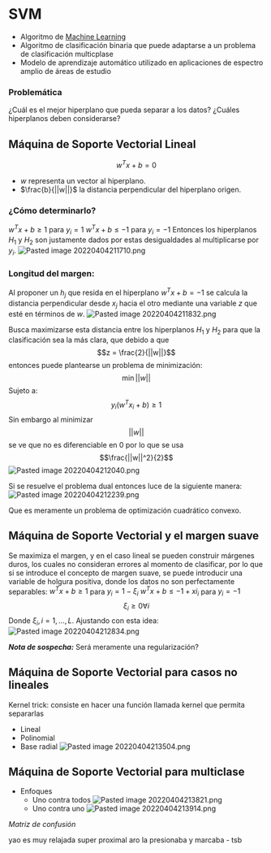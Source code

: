 # SVM

* Algoritmo de [Machine Learning](Machine%20Learning/Machine%20Learning.md)
* Algoritmo de clasificación binaria que puede adaptarse a un problema de clasificación multicplase
* Modelo de aprendizaje automático utilizado en aplicaciones de espectro amplio de áreas de estudio

### Problemática

¿Cuál es el mejor hiperplano que pueda separar a los datos?
¿Cuáles hiperplanos deben considerarse?

## Máquina de Soporte Vectorial Lineal

$$w^Tx+b = 0$$

* $w$ representa un vector al hiperplano.
* $\frac{b}{||w||}$ la distancia perpendicular del hiperplano origen.

### ¿Cómo determinarlo?

$w^Tx+b \ge 1$  para $y_i=1$
$w^Tx+b \le -1$  para $y_i=-1$
Entonces los hiperplanos $H_1$ y $H_2$ son justamente dados por estas desigualdades al multiplicarse por $y_i$.
![Pasted image 20220404211710.png](../Images/Pasted%20image%2020220404211710.png)

### Longitud del margen:

Al proponer un $h_j$ que resida en el hiperplano $w^Tx+b = -1$ se calcula la distancia perpendicular desde $x_j$ hacia el otro mediante una variable $z$ que esté en términos de $w$.
![Pasted image 20220404211832.png](../Images/Pasted%20image%2020220404211832.png)

Busca maximizarse esta distancia entre los hiperplanos $H_1$ y $H_2$ para que la clasificación sea la más clara, que debido a que
$$z = \frac{2}{||w||}$$ entonces puede plantearse un problema de minimización:
$$\min ||w||$$
Sujeto a:
$$y_i(w^Tx_i+b)\ge1$$
Sin embargo al minimizar $$||w||$$ se ve que no es diferenciable en 0 por lo que se usa $$\frac{||w||^2}{2}$$
![Pasted image 20220404212040.png](../Images/Pasted%20image%2020220404212040.png)

Si se resuelve el problema dual entonces luce de la siguiente manera:
![Pasted image 20220404212239.png](../Images/Pasted%20image%2020220404212239.png)

Que es meramente un problema de optimización cuadrático convexo.

## Máquina de Soporte Vectorial y el margen suave

Se maximiza el margen, y en el caso lineal se pueden construir márgenes duros, los cuales no consideran errores al momento de clasificar, por lo que si se introduce el concepto de margen suave, se puede introducir una variable de holgura positiva, donde los datos no son perfectamente separables:
$w^Tx+b \ge 1$  para $y_i=1-\xi_i$
$w^Tx+b \le -1+xi_i$  para $y_i=-1$
$$\xi_i\ge0\forall i$$
Donde $\xi_i,i=1,...,L$.
Ajustando con esta idea:
![Pasted image 20220404212834.png](../Images/Pasted%20image%2020220404212834.png)

***Nota de sospecha:*** Será meramente una regularización?

## Máquina de Soporte Vectorial para casos no lineales

Kernel trick: consiste en hacer una función llamada kernel que permita separarlas

* Lineal
* Polinomial
* Base radial
  ![Pasted image 20220404213504.png](../Images/Pasted%20image%2020220404213504.png)

## Máquina de Soporte Vectorial para multiclase

* Enfoques
  * Uno contra todos ![Pasted image 20220404213821.png](../Images/Pasted%20image%2020220404213821.png)
  * Uno contra uno ![Pasted image 20220404213914.png](../Images/Pasted%20image%2020220404213914.png)

*Matriz de confusión*

yao es muy relajada
super proximal
aro la presionaba y marcaba - tsb
